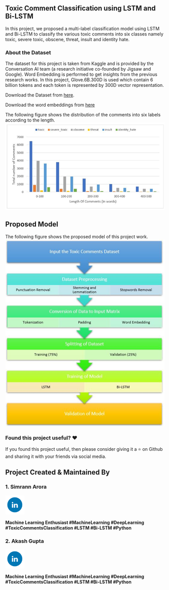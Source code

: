 ## Toxic Comment Classification using LSTM and Bi-LSTM

In this project, we proposed a multi-label classification model using LSTM and Bi-LSTM to classify the various toxic comments into six classes namely toxic, severe toxic, obscene, threat, insult and identity hate.

### About the Dataset
The dataset for this project is taken from Kaggle and is provided by the Conversation AI team (a research initiative co-founded by Jigsaw and Google). Word Embedding is performed to get insights from the previous research works. In this project, Glove.6B.300D is used which contain 6 billion tokens and each token is represented by 300D vector representation. 

Download the Dataset from [here](https://www.kaggle.com/c/jigsaw-toxic-comment-classification-challenge/data).

Download the word embeddings from [here](https://nlp.stanford.edu/projects/glove/)

The following figure shows the distribution of the comments into six labels according to the length.
<img src="https://github.com/Akash-Gupta-2000/Toxic-Comment-Classification-using-LSTM-and-Bi-LSTM/blob/master/images/Distribution_graph.JPG">

## Proposed Model

The following figure shows the proposed model of this project work.
<img src="https://github.com/Akash-Gupta-2000/Toxic-Comment-Classification-using-LSTM-and-Bi-LSTM/blob/master/images/Proposed_Model.JPG">

### Found this project useful? :heart:

If you found this project useful, then please consider giving it a :star: on Github and sharing it with your friends via social media.

## Project Created & Maintained By



### 1. Simrann Arora

<a href="https://www.linkedin.com/in/simrannarora/"><img src="https://github.com/aritraroy/social-icons/blob/master/linkedin-icon.png?raw=true" width="60"></a>

**Machine Learning Enthusiast #MachineLearning #DeepLearning #ToxicCommentsClassification #LSTM #Bi-LSTM #Python**

### 2. Akash Gupta 

<a href="https://www.linkedin.com/in/akashgupta2000/"><img src="https://github.com/aritraroy/social-icons/blob/master/linkedin-icon.png?raw=true" width="60"></a>

**Machine Learning Enthusiast #MachineLearning #DeepLearning #ToxicCommentsClassification #LSTM #Bi-LSTM #Python**
